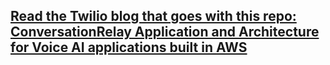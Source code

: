 ## [Read the Twilio blog that goes with this repo: ConversationRelay Application and Architecture for Voice AI applications built in AWS]( https://www.twilio.com/blog/conversation-relay-aws-reference-architecture) 